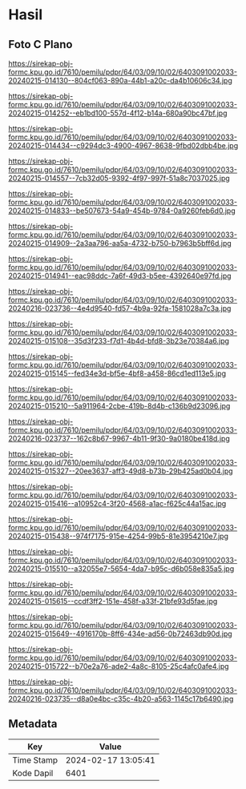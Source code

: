 # Hasil

## Foto C Plano

https://sirekap-obj-formc.kpu.go.id/7610/pemilu/pdpr/64/03/09/10/02/6403091002033-20240215-014130--804cf063-890a-44b1-a20c-da4b10606c34.jpg

https://sirekap-obj-formc.kpu.go.id/7610/pemilu/pdpr/64/03/09/10/02/6403091002033-20240215-014252--eb1bd100-557d-4f12-b14a-680a90bc47bf.jpg

https://sirekap-obj-formc.kpu.go.id/7610/pemilu/pdpr/64/03/09/10/02/6403091002033-20240215-014434--c9294dc3-4900-4967-8638-9fbd02dbb4be.jpg

https://sirekap-obj-formc.kpu.go.id/7610/pemilu/pdpr/64/03/09/10/02/6403091002033-20240215-014557--7cb32d05-9392-4f97-997f-51a8c7037025.jpg

https://sirekap-obj-formc.kpu.go.id/7610/pemilu/pdpr/64/03/09/10/02/6403091002033-20240215-014833--be507673-54a9-454b-9784-0a9260feb6d0.jpg

https://sirekap-obj-formc.kpu.go.id/7610/pemilu/pdpr/64/03/09/10/02/6403091002033-20240215-014909--2a3aa796-aa5a-4732-b750-b7963b5bff6d.jpg

https://sirekap-obj-formc.kpu.go.id/7610/pemilu/pdpr/64/03/09/10/02/6403091002033-20240215-014941--eac98ddc-7a6f-49d3-b5ee-4392640e97fd.jpg

https://sirekap-obj-formc.kpu.go.id/7610/pemilu/pdpr/64/03/09/10/02/6403091002033-20240216-023736--4e4d9540-fd57-4b9a-92fa-1581028a7c3a.jpg

https://sirekap-obj-formc.kpu.go.id/7610/pemilu/pdpr/64/03/09/10/02/6403091002033-20240215-015108--35d3f233-f7d1-4b4d-bfd8-3b23e70384a6.jpg

https://sirekap-obj-formc.kpu.go.id/7610/pemilu/pdpr/64/03/09/10/02/6403091002033-20240215-015145--fed34e3d-bf5e-4bf8-a458-86cd1ed113e5.jpg

https://sirekap-obj-formc.kpu.go.id/7610/pemilu/pdpr/64/03/09/10/02/6403091002033-20240215-015210--5a911964-2cbe-419b-8d4b-c136b9d23096.jpg

https://sirekap-obj-formc.kpu.go.id/7610/pemilu/pdpr/64/03/09/10/02/6403091002033-20240216-023737--162c8b67-9967-4b11-9f30-9a0180be418d.jpg

https://sirekap-obj-formc.kpu.go.id/7610/pemilu/pdpr/64/03/09/10/02/6403091002033-20240215-015327--20ee3637-aff3-49d8-b73b-29b425ad0b04.jpg

https://sirekap-obj-formc.kpu.go.id/7610/pemilu/pdpr/64/03/09/10/02/6403091002033-20240215-015416--a10952c4-3f20-4568-a1ac-f625c44a15ac.jpg

https://sirekap-obj-formc.kpu.go.id/7610/pemilu/pdpr/64/03/09/10/02/6403091002033-20240215-015438--974f7175-915e-4254-99b5-81e3954210e7.jpg

https://sirekap-obj-formc.kpu.go.id/7610/pemilu/pdpr/64/03/09/10/02/6403091002033-20240215-015510--a32055e7-5654-4da7-b95c-d6b058e835a5.jpg

https://sirekap-obj-formc.kpu.go.id/7610/pemilu/pdpr/64/03/09/10/02/6403091002033-20240215-015615--ccdf3ff2-151e-458f-a33f-21bfe93d5fae.jpg

https://sirekap-obj-formc.kpu.go.id/7610/pemilu/pdpr/64/03/09/10/02/6403091002033-20240215-015649--4916170b-8ff6-434e-ad56-0b72463db90d.jpg

https://sirekap-obj-formc.kpu.go.id/7610/pemilu/pdpr/64/03/09/10/02/6403091002033-20240215-015722--b70e2a76-ade2-4a8c-8105-25c4afc0afe4.jpg

https://sirekap-obj-formc.kpu.go.id/7610/pemilu/pdpr/64/03/09/10/02/6403091002033-20240216-023735--d8a0e4bc-c35c-4b20-a563-1145c17b6490.jpg


## Metadata

| Key        | Value               |
| ---------- | ------------------- |
| Time Stamp | 2024-02-17 13:05:41 |
| Kode Dapil | 6401                |



